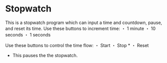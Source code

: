 # Stopwatch
This is a stopwatch program which can input a time and countdown, pause, and reset its time.
Use these buttons to increment time:
・ 1 minute
・ 10 seconds
・ 1 seconds

Use these buttons to control the time flow:
・ Start
・ Stop *
・ Reset

* This pauses the the stopwatch.
